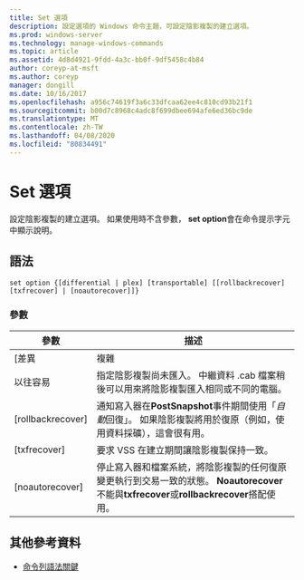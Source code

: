```yaml
---
title: Set 選項
description: 設定選項的 Windows 命令主題，可設定陰影複製的建立選項。
ms.prod: windows-server
ms.technology: manage-windows-commands
ms.topic: article
ms.assetid: 4d8d4921-9fdd-4a3c-bb0f-9df5458c4b84
author: coreyp-at-msft
ms.author: coreyp
manager: dongill
ms.date: 10/16/2017
ms.openlocfilehash: a956c74619f3a6c33dfcaa62ee4c810cd93b21f1
ms.sourcegitcommit: b00d7c8968c4adc8f699dbee694afe6ed36bc9de
ms.translationtype: MT
ms.contentlocale: zh-TW
ms.lasthandoff: 04/08/2020
ms.locfileid: "80834491"
---
```

# <a name="set-option"></a>Set 選項

設定陰影複製的建立選項。 如果使用時不含參數， **set option**會在命令提示字元中顯示說明。

## <a name="syntax"></a>語法

```
set option {[differential | plex] [transportable] [[rollbackrecover] [txfrecover] | [noautorecover]]}
```

### <a name="parameters"></a>參數

|     參數     |                                                                                                  描述                                                                                                  |
|-------------------|---------------------------------------------------------------------------------------------------------------------------------------------------------------------------------------------------------------|
|   [差異   |                                                                                                     複雜                                                                                                     |
|  以往容易  |                       指定陰影複製尚未匯入。 中繼資料 .cab 檔案稍後可以用來將陰影複製匯入相同或不同的電腦。                       |
| [rollbackrecover] |                     通知寫入器在**PostSnapshot**事件期間使用「*自動*回復」。 如果陰影複製將用於復原（例如，使用資料採礦），這會很有用。                      |
|   [txfrecover]    |                                                               要求 VSS 在建立期間讓陰影複製保持一致。                                                                |
|  [noautorecover]  | 停止寫入器和檔案系統，將陰影複製的任何復原變更執行到交易一致的狀態。 **Noautorecover**不能與**txfrecover**或**rollbackrecover**搭配使用。 |

## <a name="additional-references"></a>其他參考資料

- [命令列語法關鍵](command-line-syntax-key.md)